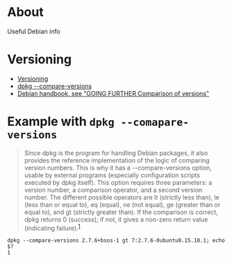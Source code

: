 # About

Useful Debian info

# Versioning

* [Versioning](https://www.debian.org/doc/debian-policy/ch-controlfields.html#s-f-Version)
* [dpkg --compare-versions](https://manpages.debian.org/cgi-bin/man.cgi?query=dpkg)
 * [Debian handbook, see "GOING FURTHER Comparison of versions"](https://debian-handbook.info/browse/stable/sect.manipulating-packages-with-dpkg.html)

# Example with `dpkg --comapare-versions`

>Since dpkg is the program for handling Debian packages, it also provides the reference implementation of the logic of comparing version numbers. This is why it has a --compare-versions option, usable by external programs (especially configuration scripts executed by dpkg itself). This option requires three parameters: a version number, a comparison operator, and a second version number. The different possible operators are lt (strictly less than), le (less than or equal to), eq (equal), ne (not equal), ge (greater than or equal to), and gt (strictly greater than). If the comparison is correct, dpkg returns 0 (success); if not, it gives a non-zero return value (indicating failure).<sup>[1](https://debian-handbook.info/browse/stable/sect.manipulating-packages-with-dpkg.html)</sup>

```
dpkg --compare-versions 2.7.6+bsos-1 gt 7:2.7.6-0ubuntu0.15.10.1; echo $?
1
```

